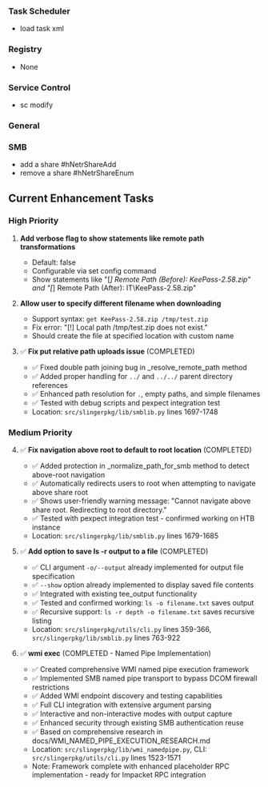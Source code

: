 ### Task Scheduler
- load task xml

### Registry

- None

### Service Control
- sc modify

### General

### SMB
- add a share #hNetrShareAdd
- remove a share #hNetrShareEnum

## Current Enhancement Tasks

### High Priority
1. **Add verbose flag to show statements like remote path transformations**
   - Default: false
   - Configurable via set config command
   - Show statements like "[*] Remote Path (Before): KeePass-2.58.zip" and "[*] Remote Path (After): IT\KeePass-2.58.zip"

2. **Allow user to specify different filename when downloading**
   - Support syntax: `get KeePass-2.58.zip /tmp/test.zip`
   - Fix error: "[!] Local path /tmp/test.zip does not exist."
   - Should create the file at specified location with custom name

3. ✅ **Fix put relative path uploads issue** (COMPLETED)
   - ✅ Fixed double path joining bug in _resolve_remote_path method
   - ✅ Added proper handling for `../` and `../../` parent directory references
   - ✅ Enhanced path resolution for `.`, empty paths, and simple filenames
   - ✅ Tested with debug scripts and pexpect integration test
   - Location: `src/slingerpkg/lib/smblib.py` lines 1697-1748


### Medium Priority
4. ✅ **Fix navigation above root to default to root location** (COMPLETED)
   - ✅ Added protection in _normalize_path_for_smb method to detect above-root navigation
   - ✅ Automatically redirects users to root when attempting to navigate above share root
   - ✅ Shows user-friendly warning message: "Cannot navigate above share root. Redirecting to root directory."
   - ✅ Tested with pexpect integration test - confirmed working on HTB instance
   - Location: `src/slingerpkg/lib/smblib.py` lines 1679-1685

5. ✅ **Add option to save ls -r output to a file** (COMPLETED)
   - ✅ CLI argument `-o/--output` already implemented for output file specification
   - ✅ `--show` option already implemented to display saved file contents
   - ✅ Integrated with existing tee_output functionality
   - ✅ Tested and confirmed working: `ls -o filename.txt` saves output
   - ✅ Recursive support: `ls -r depth -o filename.txt` saves recursive listing
   - Location: `src/slingerpkg/utils/cli.py` lines 359-366, `src/slingerpkg/lib/smblib.py` lines 763-922

6. ✅ **wmi exec** (COMPLETED - Named Pipe Implementation)
   - ✅ Created comprehensive WMI named pipe execution framework
   - ✅ Implemented SMB named pipe transport to bypass DCOM firewall restrictions
   - ✅ Added WMI endpoint discovery and testing capabilities
   - ✅ Full CLI integration with extensive argument parsing
   - ✅ Interactive and non-interactive modes with output capture
   - ✅ Enhanced security through existing SMB authentication reuse
   - ✅ Based on comprehensive research in docs/WMI_NAMED_PIPE_EXECUTION_RESEARCH.md
   - Location: `src/slingerpkg/lib/wmi_namedpipe.py`, CLI: `src/slingerpkg/utils/cli.py` lines 1523-1571
   - Note: Framework complete with enhanced placeholder RPC implementation - ready for Impacket RPC integration
